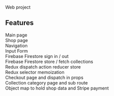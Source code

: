 Web project

## Features

Main page<br /> 
Shop page<br />
Navigation<br />
Input Form<br />
Firebase Firestore sign in / out<br />
Firebase Firestore store / fetch collections<br />
Redux dispatch action reducer store<br />
Redux selector memoization<br />
Checkout page and dispatch in props<br />
Collection category page and sub route<br />
Object map to hold shop data and Stripe payment<br />
